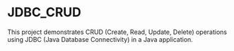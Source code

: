 # JDBC_CRUD
This project demonstrates CRUD (Create, Read, Update, Delete) operations using JDBC (Java Database Connectivity) in a Java application.
